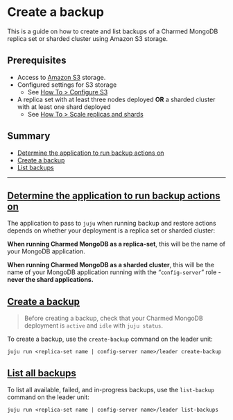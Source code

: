 # Create a backup

This is a guide on how to create and list backups of a Charmed MongoDB replica set or sharded cluster using Amazon S3 storage. 

## Prerequisites
* Access to [Amazon S3](https://aws.amazon.com/s3/) storage.
* Configured settings for S3 storage
  * See [How To > Configure S3](https://discourse.charmhub.io/t/8834)
* A replica set with at least three nodes deployed **OR** a sharded cluster with at least one shard deployed
  * See [How To > Scale replicas and shards](https://discourse.charmhub.io/t/8637)

## Summary
* [Determine the application to run backup actions on](#heading--determine-app)
* [Create a backup](#heading--create-backup)
* [List backups](#heading--list-backups)
---

<a href="#heading--determine-app"><h2 id="heading--determine-app"> Determine the application to run backup actions on </h2></a>

The application to pass to `juju` when running backup and restore actions depends on whether your deployment is a replica set or sharded cluster:

**When running Charmed MongoDB as a replica-set**, this will be the name of your MongoDB application.

**When running Charmed MongoDB as a sharded cluster**, this will be the name of your MongoDB application running with the “`config-server`” role - **never the shard applications.**

<a href="#heading--create-backup"><h2 id="heading--create-backup"> Create a backup</h2></a>

> Before creating a backup, check that your Charmed MongoDB deployment is `active` and `idle` with `juju status`.  

To create a backup, use the `create-backup` command on the leader unit:
```shell
juju run <replica-set name | config-server name>/leader create-backup
```

<a href="#heading--list-backups"><h2 id="heading--list-backups"> List all backups</h2></a>

To list all available, failed, and in-progress backups, use the `list-backup` command on the leader unit:
```shell
juju run <replica-set name | config-server name>/leader list-backups
```
